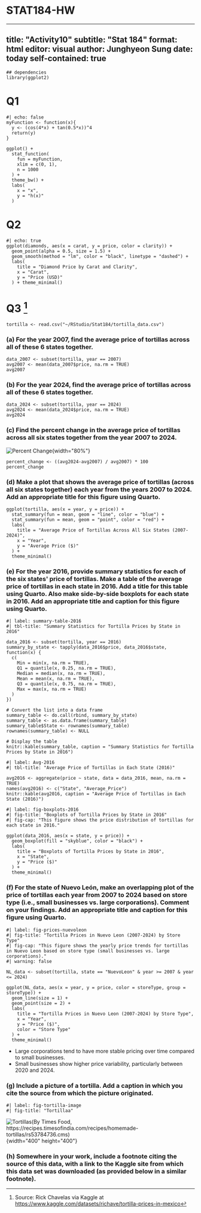 # STAT184-HW
---
title: "Activity10"
subtitle: "Stat 184"
format: html
editor: visual
author: Junghyeon Sung
date: today
self-contained: true
---

```{r}
## dependencies
library(ggplot2)
```

# Q1

```{r}
#| echo: false
myFunction <- function(x){
  y <- (cos(4*x) + tan(0.5*x))^4
  return(y)
}

ggplot() +
  stat_function(
    fun = myFunction,
    xlim = c(0, 1),
    n = 1000
  ) +
  theme_bw() +
  labs(
    x = "x",
    y = "h(x)"
  )
```

# Q2

```{r}
#| echo: true
ggplot(diamonds, aes(x = carat, y = price, color = clarity)) +
  geom_point(alpha = 0.5, size = 1.5) +
  geom_smooth(method = "lm", color = "black", linetype = "dashed") +
  labs(
    title = "Diamond Price by Carat and Clarity",
    x = "Carat",
    y = "Price (USD)"
  ) + theme_minimal()
```

# Q3 [^1]

[^1]: Source: Rick Chavelas via Kaggle at https://www.kaggle.com/datasets/richave/tortilla-prices-in-mexico

```{r}
tortilla <- read.csv("~/RStudio/Stat184/tortilla_data.csv")
```

### (a) For the year 2007, find the average price of tortillas across all of these 6 states together.

```{r}
data_2007 <- subset(tortilla, year == 2007)
avg2007 <- mean(data_2007$price, na.rm = TRUE)
avg2007
```

### (b) For the year 2024, find the average price of tortillas across all of these 6 states together.

```{r}
data_2024 <- subset(tortilla, year == 2024)
avg2024 <- mean(data_2024$price, na.rm = TRUE)
avg2024
```

### (c) Find the percent change in the average price of tortillas across all six states together from the year 2007 to 2024.

![Percent Change](percentChange.webp){width="80%"}

```{r}
percent_change <- ((avg2024-avg2007) / avg2007) * 100
percent_change
```

### (d) Make a plot that shows the average price of tortillas (across all six states together) each year from the years 2007 to 2024. Add an appropriate title for this figure using Quarto.

```{r}
ggplot(tortilla, aes(x = year, y = price)) +
  stat_summary(fun = mean, geom = "line", color = "blue") +
  stat_summary(fun = mean, geom = "point", color = "red") +
  labs(
    title = "Average Price of Tortillas Across All Six States (2007-2024)",
    x = "Year",
    y = "Average Price ($)"
  ) +
  theme_minimal()

```

### (e) For the year 2016, provide summary statistics for each of the six states' price of tortillas. Make a table of the average price of tortillas in each state in 2016. Add a title for this table using Quarto. Also make side-by-side boxplots for each state in 2016. Add an appropriate title and caption for this figure using Quarto.

```{r}
#| label: summary-table-2016
#| tbl-title: "Summary Statistics for Tortilla Prices by State in 2016"

data_2016 <- subset(tortilla, year == 2016)
summary_by_state <- tapply(data_2016$price, data_2016$state, function(x) {
  c(
    Min = min(x, na.rm = TRUE),
    Q1 = quantile(x, 0.25, na.rm = TRUE),
    Median = median(x, na.rm = TRUE),
    Mean = mean(x, na.rm = TRUE),
    Q3 = quantile(x, 0.75, na.rm = TRUE),
    Max = max(x, na.rm = TRUE)
  )
})

# Convert the list into a data frame
summary_table <- do.call(rbind, summary_by_state)
summary_table <- as.data.frame(summary_table)
summary_table$State <- rownames(summary_table)
rownames(summary_table) <- NULL

# Display the table
knitr::kable(summary_table, caption = "Summary Statistics for Tortilla Prices by State in 2016")

```
```{r}
#| label: Avg-2016
#| tbl-title: "Average Price of Tortillas in Each State (2016)"

avg2016 <- aggregate(price ~ state, data = data_2016, mean, na.rm = TRUE)
names(avg2016) <- c("State", "Average_Price")
knitr::kable(avg2016, caption = "Average Price of Tortillas in Each State (2016)")
```

```{r}
#| label: fig-boxplots-2016
#| fig-title: "Boxplots of Tortilla Prices by State in 2016"
#| fig-cap: "This figure shows the price distribution of tortillas for each state in 2016."

ggplot(data_2016, aes(x = state, y = price)) +
  geom_boxplot(fill = "skyblue", color = "black") +
  labs(
    title = "Boxplots of Tortilla Prices by State in 2016",
    x = "State",
    y = "Price ($)"
  ) +
  theme_minimal()

```

### (f) For the state of Nuevo León, make an overlapping plot of the price of tortillas each year from 2007 to 2024 based on store type (i.e., small businesses vs. large corporations). Comment on your findings. Add an appropriate title and caption for this figure using Quarto.

```{r}
#| label: fig-prices-nuevoleon
#| fig-title: "Tortilla Prices in Nuevo Leon (2007-2024) by Store Type"
#| fig-cap: "This figure shows the yearly price trends for tortillas in Nuevo Leon based on store type (small businesses vs. large corporations)."
#| warning: false

NL_data <- subset(tortilla, state == "NuevoLeon" & year >= 2007 & year <= 2024)

ggplot(NL_data, aes(x = year, y = price, color = storeType, group = storeType)) +
  geom_line(size = 1) +
  geom_point(size = 2) +
  labs(
    title = "Tortilla Prices in Nuevo Leon (2007-2024) by Store Type",
    x = "Year",
    y = "Price ($)",
    color = "Store Type"
  ) +
  theme_minimal()
```

-   Large corporations tend to have more stable pricing over time compared to small businesses.
-   Small businesses show higher price variability, particularly between 2020 and 2024.

### (g) Include a picture of a tortilla. Add a caption in which you cite the source from which the picture originated.

```{r}
#| label: fig-tortilla-image
#| fig-title: "Tortillaa"
```

![Tortillas(By Times Food, https://recipes.timesofindia.com/recipes/homemade-tortillas/rs53784736.cms)](tortillas.png){width="400" height="400"}

### (h) Somewhere in your work, include a footnote citing the source of this data, with a link to the Kaggle site from which this data set was downloaded (as provided below in a similar footnote).


